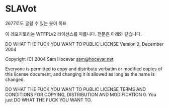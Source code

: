 # SLAVot
2677로도 굴릴 수 있는 봇이 목표

이 레포지토리는 WTFPLv2 라이선스를 따릅니다. 전문은 아래와 같습니다.

DO WHAT THE FUCK YOU WANT TO PUBLIC LICENSE
Version 2, December 2004

Copyright (C) 2004 Sam Hocevar <sam@hocevar.net>

Everyone is permitted to copy and distribute verbatim or modified
copies of this license document, and changing it is allowed as long
as the name is changed.

DO WHAT THE FUCK YOU WANT TO PUBLIC LICENSE
TERMS AND CONDITIONS FOR COPYING, DISTRIBUTION AND MODIFICATION
0. You just DO WHAT THE FUCK YOU WANT TO.
